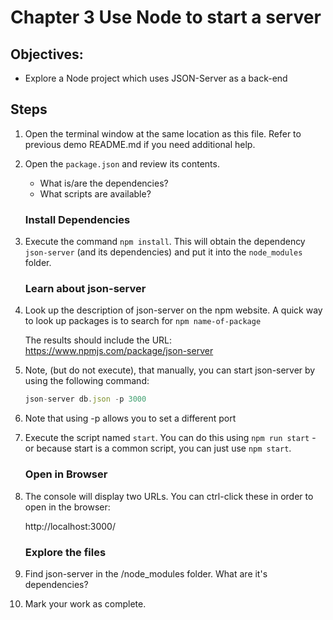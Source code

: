# Chapter 3 Use Node to start a server

## Objectives:
* Explore a Node project which uses JSON-Server as a back-end

## Steps

1. Open the terminal window at the same location as this file. Refer to previous demo README.md if you need additional help.  

1. Open the `package.json` and review its contents. 
    * What is/are the dependencies?
    * What scripts are available?


    ### Install Dependencies

1. Execute the command `npm install`. This will obtain the dependency `json-server` (and its dependencies) and put it into the `node_modules` folder.

    ### Learn about json-server 

1. Look up the description of json-server on the npm website. A quick way to look up packages is to search for `npm name-of-package`

    The results should include the URL: https://www.npmjs.com/package/json-server

1. Note, (but do not execute), that manually, you can start json-server by using the following command:
    ```javascript
    json-server db.json -p 3000
    ```

1. Note that using -p allows you to set a different port

1. Execute the script named `start`. You can do this using `npm run start` - or because start is a common script, you can just use `npm start`.

    ### Open in Browser

1. The console will display two URLs.
You can ctrl-click these in order to open in the browser:

    http://localhost:3000/


    ### Explore the files 

1. Find json-server in the /node_modules folder. What are it's dependencies? 

1. Mark your work as complete.
